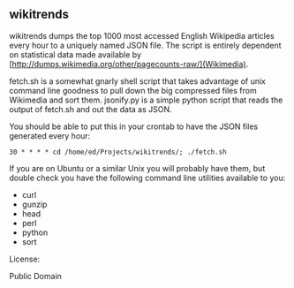 wikitrends
----------

wikitrends dumps the top 1000 most accessed English Wikipedia articles every 
hour to a uniquely named JSON file. The script is entirely dependent on 
statistical data made available by [http://dumps.wikimedia.org/other/pagecounts-raw/](Wikimedia).

fetch.sh is a somewhat gnarly shell script that takes advantage of unix 
command line goodness to pull down the big compressed files from Wikimedia 
and sort them. jsonify.py is a simple python script that reads the output of
fetch.sh and out the data as JSON.

You should be able to put this in your crontab to have the JSON files 
generated every hour:

`30 * * * * cd /home/ed/Projects/wikitrends/; ./fetch.sh`

If you are on Ubuntu or a similar Unix you will probably have them, but 
double check you have the following command line utilities available to you:

- curl
- gunzip
- head
- perl
- python
- sort

License:

Public Domain
